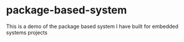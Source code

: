 # package-based-system
This is a demo of the package based system I have built for embedded systems projects
